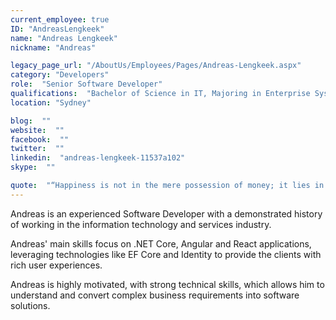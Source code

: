 ```yaml
---
current_employee: true
ID: "AndreasLengkeek"
name: "Andreas Lengkeek"
nickname: "Andreas"

legacy_page_url: "/AboutUs/Employees/Pages/Andreas-Lengkeek.aspx"
category: "Developers"
role:  "Senior Software Developer"
qualifications:  "Bachelor of Science in IT, Majoring in Enterprise Systems Development"
location: "Sydney"

blog:  ""
website:  ""
facebook:  ""
twitter:  ""
linkedin:  "andreas-lengkeek-11537a102"
skype:  ""

quote:  "“Happiness is not in the mere possession of money; it lies in the joy of achievement, in the thrill of creative effort.”  – Franklin D. Roosevelt"
---
```


Andreas is an experienced Software Developer with a demonstrated history of working in the information technology and services industry.   

Andreas' main skills focus on .NET Core, Angular and React applications, leveraging technologies like EF Core and Identity to provide the clients with rich user experiences.

Andreas is highly motivated, with strong technical skills, which allows him to understand and convert complex business requirements into software solutions.  